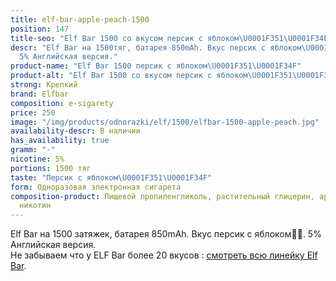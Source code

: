```yaml
---
title: elf-bar-apple-peach-1500
position: 147
title-seo: "Elf Bar 1500 со вкусом персик с яблоком\U0001F351\U0001F34F"
descr: "Elf Bar на 1500тяг, батарея 850mAh. Вкус персик с яблоком\U0001F351\U0001F34F.
  5% Английская версия."
product-name: "Elf Bar 1500 персик с яблоком\U0001F351\U0001F34F"
product-alt: "Elf Bar 1500 со вкусом персик с яблоком\U0001F351\U0001F34F"
strong: Крепкий
brand: Elfbar
composition: e-sigarety
price: 250
image: "/img/products/odnorazki/elf/1500/elfbar-1500-apple-peach.jpg"
availability-descr: В наличии
has_availability: true
gramm: "-"
nicotine: 5%
portions: 1500 тяг
taste: "Персик с яблоком\U0001F351\U0001F34F"
form: Одноразовая электронная сигарета
composition-product: Пищевой пропиленгликоль, растительный глицерин, ароматизатор,
  никотин
---
```


Elf Bar на 1500 затяжек, батарея 850mAh. Вкус персик с яблоком🍑🍏. 5% Английская версия.<br>
Не забываем что у ELF Bar более 20 вкусов : [смотреть всю линейку Elf Bar](/elfbar).